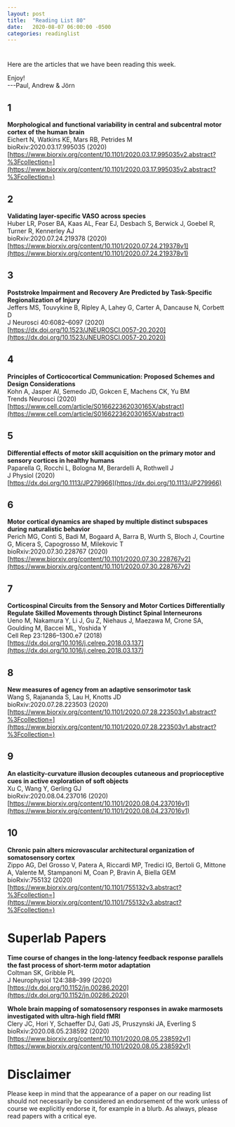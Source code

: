 ```yaml
---
layout: post
title:  "Reading List 80"
date:   2020-08-07 06:00:00 -0500
categories: readinglist
---
```


# 

Here are the articles that we have been reading this week.

Enjoy!  
---Paul, Andrew & Jörn

## 1
**Morphological and functional variability in central and subcentral motor cortex of the human brain**  
Eichert N, Watkins KE, Mars RB, Petrides M  
bioRxiv:2020.03.17.995035 (2020)  
[https://www.biorxiv.org/content/10.1101/2020.03.17.995035v2.abstract?%3Fcollection=](https://www.biorxiv.org/content/10.1101/2020.03.17.995035v2.abstract?%3Fcollection=)

## 2
**Validating layer-specific VASO across species**  
Huber LR, Poser BA, Kaas AL, Fear EJ, Desbach S, Berwick J, Goebel R, Turner R, Kennerley AJ  
bioRxiv:2020.07.24.219378 (2020)  
[https://www.biorxiv.org/content/10.1101/2020.07.24.219378v1](https://www.biorxiv.org/content/10.1101/2020.07.24.219378v1)

## 3
**Poststroke Impairment and Recovery Are Predicted by Task-Specific Regionalization of Injury**  
Jeffers MS, Touvykine B, Ripley A, Lahey G, Carter A, Dancause N, Corbett D  
J Neurosci 40:6082–6097 (2020)  
[https://dx.doi.org/10.1523/JNEUROSCI.0057-20.2020](https://dx.doi.org/10.1523/JNEUROSCI.0057-20.2020)

## 4
**Principles of Corticocortical Communication: Proposed Schemes and Design Considerations**  
Kohn A, Jasper AI, Semedo JD, Gokcen E, Machens CK, Yu BM  
Trends Neurosci (2020)  
[https://www.cell.com/article/S016622362030165X/abstract](https://www.cell.com/article/S016622362030165X/abstract)

## 5
**Differential effects of motor skill acquisition on the primary motor and sensory cortices in healthy humans**  
Paparella G, Rocchi L, Bologna M, Berardelli A, Rothwell J  
J Physiol (2020)  
[https://dx.doi.org/10.1113/JP279966](https://dx.doi.org/10.1113/JP279966)

## 6
**Motor cortical dynamics are shaped by multiple distinct subspaces during naturalistic behavior**  
Perich MG, Conti S, Badi M, Bogaard A, Barra B, Wurth S, Bloch J, Courtine G, Micera S, Capogrosso M, Milekovic T  
bioRxiv:2020.07.30.228767 (2020)  
[https://www.biorxiv.org/content/10.1101/2020.07.30.228767v2](https://www.biorxiv.org/content/10.1101/2020.07.30.228767v2)

## 7
**Corticospinal Circuits from the Sensory and Motor Cortices Differentially Regulate Skilled Movements through Distinct Spinal Interneurons**  
Ueno M, Nakamura Y, Li J, Gu Z, Niehaus J, Maezawa M, Crone SA, Goulding M, Baccei ML, Yoshida Y  
Cell Rep 23:1286–1300.e7 (2018)  
[https://dx.doi.org/10.1016/j.celrep.2018.03.137](https://dx.doi.org/10.1016/j.celrep.2018.03.137)

## 8
**New measures of agency from an adaptive sensorimotor task**  
Wang S, Rajananda S, Lau H, Knotts JD  
bioRxiv:2020.07.28.223503 (2020)  
[https://www.biorxiv.org/content/10.1101/2020.07.28.223503v1.abstract?%3Fcollection=](https://www.biorxiv.org/content/10.1101/2020.07.28.223503v1.abstract?%3Fcollection=)

## 9
**An elasticity-curvature illusion decouples cutaneous and proprioceptive cues in active exploration of soft objects**  
Xu C, Wang Y, Gerling GJ  
bioRxiv:2020.08.04.237016 (2020)  
[https://www.biorxiv.org/content/10.1101/2020.08.04.237016v1](https://www.biorxiv.org/content/10.1101/2020.08.04.237016v1)

## 10
**Chronic pain alters microvascular architectural organization of somatosensory cortex**  
Zippo AG, Del Grosso V, Patera A, Riccardi MP, Tredici IG, Bertoli G, Mittone A, Valente M, Stampanoni M, Coan P, Bravin A, Biella GEM  
bioRxiv:755132 (2020)  
[https://www.biorxiv.org/content/10.1101/755132v3.abstract?%3Fcollection=](https://www.biorxiv.org/content/10.1101/755132v3.abstract?%3Fcollection=)


# Superlab Papers

**Time course of changes in the long-latency feedback response parallels the fast process of short-term motor adaptation**  
Coltman SK, Gribble PL  
J Neurophysiol 124:388–399 (2020)  
[https://dx.doi.org/10.1152/jn.00286.2020](https://dx.doi.org/10.1152/jn.00286.2020)

**Whole brain mapping of somatosensory responses in awake marmosets investigated with ultra-high field fMRI**  
Clery JC, Hori Y, Schaeffer DJ, Gati JS, Pruszynski JA, Everling S  
bioRxiv:2020.08.05.238592 (2020)  
[https://www.biorxiv.org/content/10.1101/2020.08.05.238592v1](https://www.biorxiv.org/content/10.1101/2020.08.05.238592v1)


# Disclaimer
Please keep in mind that the appearance of a paper on our reading list should not necessarily be considered an endorsement of the work unless of course we explicitly endorse it, for example in a blurb. As always, please read papers with a critical eye.
